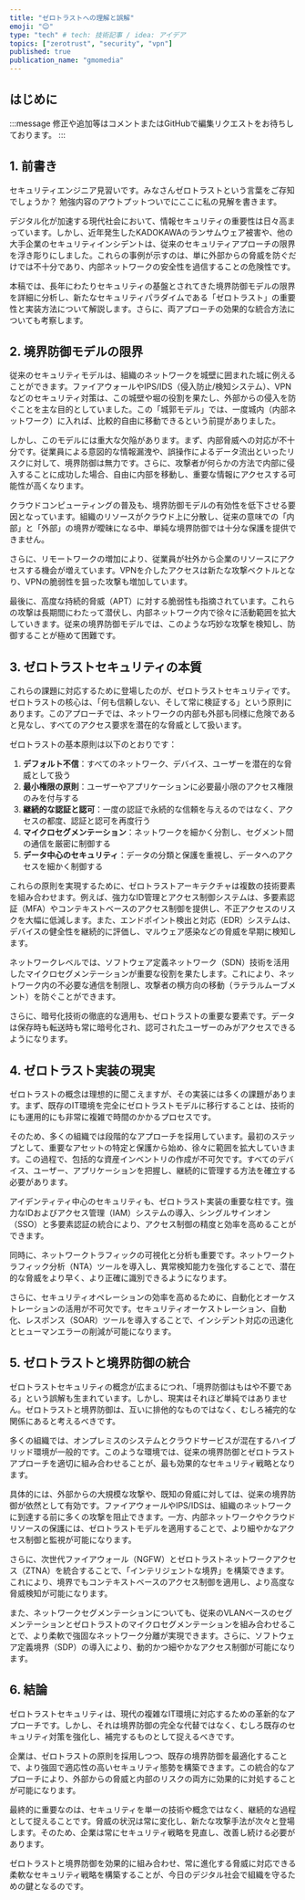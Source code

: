 ```yaml
---
title: "ゼロトラストへの理解と誤解"
emoji: "😊"
type: "tech" # tech: 技術記事 / idea: アイデア
topics: ["zerotrust", "security", "vpn"]
published: true
publication_name: "gmomedia"
---
```


## はじめに

:::message
修正や追加等はコメントまたはGitHubで編集リクエストをお待ちしております。
:::

## 1. 前書き

セキュリティエンジニア見習いです。みなさんゼロトラストという言葉をご存知でしょうか？
勉強内容のアウトプットついでにここに私の見解を書きます。

デジタル化が加速する現代社会において、情報セキュリティの重要性は日々高まっています。しかし、近年発生したKADOKAWAのランサムウェア被害や、他の大手企業のセキュリティインシデントは、従来のセキュリティアプローチの限界を浮き彫りにしました。これらの事例が示すのは、単に外部からの脅威を防ぐだけでは不十分であり、内部ネットワークの安全性を過信することの危険性です。

本稿では、長年にわたりセキュリティの基盤とされてきた境界防御モデルの限界を詳細に分析し、新たなセキュリティパラダイムである「ゼロトラスト」の重要性と実装方法について解説します。さらに、両アプローチの効果的な統合方法についても考察します。

## 2. 境界防御モデルの限界

従来のセキュリティモデルは、組織のネットワークを城壁に囲まれた城に例えることができます。ファイアウォールやIPS/IDS（侵入防止/検知システム）、VPNなどのセキュリティ対策は、この城壁や堀の役割を果たし、外部からの侵入を防ぐことを主な目的としていました。この「城郭モデル」では、一度城内（内部ネットワーク）に入れば、比較的自由に移動できるという前提がありました。

しかし、このモデルには重大な欠陥があります。まず、内部脅威への対応が不十分です。従業員による意図的な情報漏洩や、誤操作によるデータ流出といったリスクに対して、境界防御は無力です。さらに、攻撃者が何らかの方法で内部に侵入することに成功した場合、自由に内部を移動し、重要な情報にアクセスする可能性が高くなります。

クラウドコンピューティングの普及も、境界防御モデルの有効性を低下させる要因となっています。組織のリソースがクラウド上に分散し、従来の意味での「内部」と「外部」の境界が曖昧になる中、単純な境界防御では十分な保護を提供できません。

さらに、リモートワークの増加により、従業員が社外から企業のリソースにアクセスする機会が増えています。VPNを介したアクセスは新たな攻撃ベクトルとなり、VPNの脆弱性を狙った攻撃も増加しています。

最後に、高度な持続的脅威（APT）に対する脆弱性も指摘されています。これらの攻撃は長期間にわたって潜伏し、内部ネットワーク内で徐々に活動範囲を拡大していきます。従来の境界防御モデルでは、このような巧妙な攻撃を検知し、防御することが極めて困難です。

## 3. ゼロトラストセキュリティの本質

これらの課題に対応するために登場したのが、ゼロトラストセキュリティです。ゼロトラストの核心は、「何も信頼しない、そして常に検証する」という原則にあります。このアプローチでは、ネットワークの内部も外部も同様に危険であると見なし、すべてのアクセス要求を潜在的な脅威として扱います。

ゼロトラストの基本原則は以下のとおりです：

1. **デフォルト不信**：すべてのネットワーク、デバイス、ユーザーを潜在的な脅威として扱う
2. **最小権限の原則**：ユーザーやアプリケーションに必要最小限のアクセス権限のみを付与する
3. **継続的な認証と認可**：一度の認証で永続的な信頼を与えるのではなく、アクセスの都度、認証と認可を再度行う
4. **マイクロセグメンテーション**：ネットワークを細かく分割し、セグメント間の通信を厳密に制御する
5. **データ中心のセキュリティ**：データの分類と保護を重視し、データへのアクセスを細かく制御する

これらの原則を実現するために、ゼロトラストアーキテクチャは複数の技術要素を組み合わせます。例えば、強力なID管理とアクセス制御システムは、多要素認証（MFA）やコンテキストベースのアクセス制御を提供し、不正アクセスのリスクを大幅に低減します。また、エンドポイント検出と対応（EDR）システムは、デバイスの健全性を継続的に評価し、マルウェア感染などの脅威を早期に検知します。

ネットワークレベルでは、ソフトウェア定義ネットワーク（SDN）技術を活用したマイクロセグメンテーションが重要な役割を果たします。これにより、ネットワーク内の不必要な通信を制限し、攻撃者の横方向の移動（ラテラルムーブメント）を防ぐことができます。

さらに、暗号化技術の徹底的な適用も、ゼロトラストの重要な要素です。データは保存時も転送時も常に暗号化され、認可されたユーザーのみがアクセスできるようになります。

## 4. ゼロトラスト実装の現実

ゼロトラストの概念は理想的に聞こえますが、その実装には多くの課題があります。まず、既存のIT環境を完全にゼロトラストモデルに移行することは、技術的にも運用的にも非常に複雑で時間のかかるプロセスです。

そのため、多くの組織では段階的なアプローチを採用しています。最初のステップとして、重要なアセットの特定と保護から始め、徐々に範囲を拡大していきます。この過程で、包括的な資産インベントリの作成が不可欠です。すべてのデバイス、ユーザー、アプリケーションを把握し、継続的に管理する方法を確立する必要があります。

アイデンティティ中心のセキュリティも、ゼロトラスト実装の重要な柱です。強力なIDおよびアクセス管理（IAM）システムの導入、シングルサインオン（SSO）と多要素認証の統合により、アクセス制御の精度と効率を高めることができます。

同時に、ネットワークトラフィックの可視化と分析も重要です。ネットワークトラフィック分析（NTA）ツールを導入し、異常検知能力を強化することで、潜在的な脅威をより早く、より正確に識別できるようになります。

さらに、セキュリティオペレーションの効率を高めるために、自動化とオーケストレーションの活用が不可欠です。セキュリティオーケストレーション、自動化、レスポンス（SOAR）ツールを導入することで、インシデント対応の迅速化とヒューマンエラーの削減が可能になります。

## 5. ゼロトラストと境界防御の統合

ゼロトラストセキュリティの概念が広まるにつれ、「境界防御はもはや不要である」という誤解も生まれています。しかし、現実はそれほど単純ではありません。ゼロトラストと境界防御は、互いに排他的なものではなく、むしろ補完的な関係にあると考えるべきです。

多くの組織では、オンプレミスのシステムとクラウドサービスが混在するハイブリッド環境が一般的です。このような環境では、従来の境界防御とゼロトラストアプローチを適切に組み合わせることが、最も効果的なセキュリティ戦略となります。

具体的には、外部からの大規模な攻撃や、既知の脅威に対しては、従来の境界防御が依然として有効です。ファイアウォールやIPS/IDSは、組織のネットワークに到達する前に多くの攻撃を阻止できます。一方、内部ネットワークやクラウドリソースの保護には、ゼロトラストモデルを適用することで、より細やかなアクセス制御と監視が可能になります。

さらに、次世代ファイアウォール（NGFW）とゼロトラストネットワークアクセス（ZTNA）を統合することで、「インテリジェントな境界」を構築できます。これにより、境界でもコンテキストベースのアクセス制御を適用し、より高度な脅威検知が可能になります。

また、ネットワークセグメンテーションについても、従来のVLANベースのセグメンテーションとゼロトラストのマイクロセグメンテーションを組み合わせることで、より柔軟で強固なネットワーク分離が実現できます。さらに、ソフトウェア定義境界（SDP）の導入により、動的かつ細やかなアクセス制御が可能になります。

## 6. 結論

ゼロトラストセキュリティは、現代の複雑なIT環境に対応するための革新的なアプローチです。しかし、それは境界防御の完全な代替ではなく、むしろ既存のセキュリティ対策を強化し、補完するものとして捉えるべきです。

企業は、ゼロトラストの原則を採用しつつ、既存の境界防御を最適化することで、より強固で適応性の高いセキュリティ態勢を構築できます。この統合的なアプローチにより、外部からの脅威と内部のリスクの両方に効果的に対処することが可能になります。

最終的に重要なのは、セキュリティを単一の技術や概念ではなく、継続的な過程として捉えることです。脅威の状況は常に変化し、新たな攻撃手法が次々と登場します。そのため、企業は常にセキュリティ戦略を見直し、改善し続ける必要があります。

ゼロトラストと境界防御を効果的に組み合わせ、常に進化する脅威に対応できる柔軟なセキュリティ戦略を構築することが、今日のデジタル社会で組織を守るための鍵となるのです。
